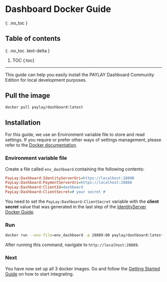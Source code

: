 # Dashboard Docker Guide
{: .no_toc }

## Table of contents
{: .no_toc .text-delta }

1. TOC
{:toc}

---
This guide can help you easily install the PAYLAY Dashboard Community Edition for local development purposes.

## Pull the image
~~~ bash
docker pull paylay/dashboard:latest
~~~

## Installation
For this guide, we use an Environment variable file to store and read settings. If you require or prefer other ways of settings management, please refer to the [Docker documentation](https://docs.docker.com).

### Environment variable file

Create a file called `env_dashboard` containing the following contents:
~~~ ini
PayLay:Dashboard:IdentityServerUri=https://localhost:28890
PayLay:Dashboard:PaymentServerUri=https://localhost:28888
PayLay:Dashboard:ClientId=dashboard
PayLay:Dashboard:ClientSecret=# your secret #
~~~

You need to set the `PayLay:Dashboard:ClientSecret` variable with the **client secret** value that was generated in the last step of the [IdentityServer Docker Guide](/identityserver/docker.md).

### Run
~~~ bash
docker run --env-file=env_dashboard -p 28889:80 paylay/dashboard:latest run
~~~

After running this command, navigate to `http://localhost:28889`.

### Next
You have now set up all 3 docker images. Go and follow the [Getting Started Guide](getting-started-guide.md) on how to start integrating.